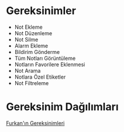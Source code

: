 
# Gereksinimler

- Not Ekleme  
- Not Düzenleme  
- Not Silme  
- Alarm Ekleme  
- Bildirim Gönderme  
- Tüm Notları Görüntüleme  
- Notların Favorilere Eklenmesi  
- Not Arama  
- Notlara Özel Etiketler
- Not Filtreleme 




# Gereksinim Dağılımları
 [Furkan'ın Gereksinimleri](Furkan-Soyleyici-Gereksinimler.md)
